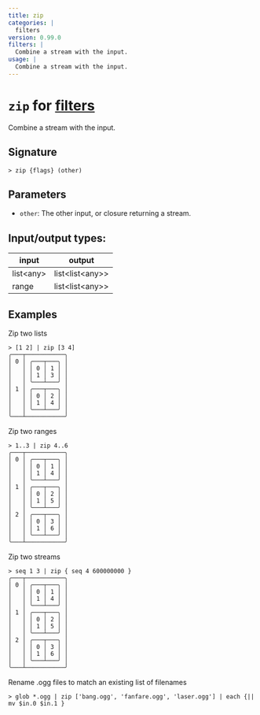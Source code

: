 ```yaml
---
title: zip
categories: |
  filters
version: 0.99.0
filters: |
  Combine a stream with the input.
usage: |
  Combine a stream with the input.
---
```

<!-- This file is automatically generated. Please edit the command in https://github.com/nushell/nushell instead. -->

# `zip` for [filters](/commands/categories/filters.md)

<div class='command-title'>Combine a stream with the input.</div>

## Signature

```> zip {flags} (other)```

## Parameters

 -  `other`: The other input, or closure returning a stream.


## Input/output types:

| input     | output          |
| --------- | --------------- |
| list\<any\> | list\<list\<any\>\> |
| range     | list\<list\<any\>\> |
## Examples

Zip two lists
```nu
> [1 2] | zip [3 4]
╭───┬───────────╮
│ 0 │ ╭───┬───╮ │
│   │ │ 0 │ 1 │ │
│   │ │ 1 │ 3 │ │
│   │ ╰───┴───╯ │
│ 1 │ ╭───┬───╮ │
│   │ │ 0 │ 2 │ │
│   │ │ 1 │ 4 │ │
│   │ ╰───┴───╯ │
╰───┴───────────╯

```

Zip two ranges
```nu
> 1..3 | zip 4..6
╭───┬───────────╮
│ 0 │ ╭───┬───╮ │
│   │ │ 0 │ 1 │ │
│   │ │ 1 │ 4 │ │
│   │ ╰───┴───╯ │
│ 1 │ ╭───┬───╮ │
│   │ │ 0 │ 2 │ │
│   │ │ 1 │ 5 │ │
│   │ ╰───┴───╯ │
│ 2 │ ╭───┬───╮ │
│   │ │ 0 │ 3 │ │
│   │ │ 1 │ 6 │ │
│   │ ╰───┴───╯ │
╰───┴───────────╯

```

Zip two streams
```nu
> seq 1 3 | zip { seq 4 600000000 }
╭───┬───────────╮
│ 0 │ ╭───┬───╮ │
│   │ │ 0 │ 1 │ │
│   │ │ 1 │ 4 │ │
│   │ ╰───┴───╯ │
│ 1 │ ╭───┬───╮ │
│   │ │ 0 │ 2 │ │
│   │ │ 1 │ 5 │ │
│   │ ╰───┴───╯ │
│ 2 │ ╭───┬───╮ │
│   │ │ 0 │ 3 │ │
│   │ │ 1 │ 6 │ │
│   │ ╰───┴───╯ │
╰───┴───────────╯

```

Rename .ogg files to match an existing list of filenames
```nu
> glob *.ogg | zip ['bang.ogg', 'fanfare.ogg', 'laser.ogg'] | each {|| mv $in.0 $in.1 }

```
